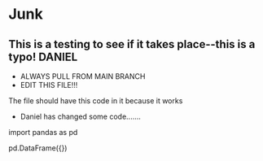 # Junk

##  This is a testing to see if it takes place--this is a typo! DANIEL

- ALWAYS PULL FROM MAIN BRANCH
- EDIT THIS FILE!!!

The file should
have this code
in it
because it works

- Daniel has changed some code.......


import pandas as pd

pd.DataFrame({})

